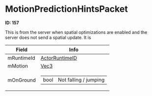 # MotionPredictionHintsPacket

**ID: 157**  

This is from the server when spatial optimizations are enabled and the server does not send a spatial update. It is

<table><thead><tr><th>Field</th><th>Info</th></tr></thead><tbody>
<tr><td>mRuntimeId</td><td><a href="../types/ActorRuntimeID.md">ActorRuntimeID</a></td></tr>
<tr><td>mMotion</td><td><a href="../types/Vec3.md">Vec3</a></td></tr>
<tr><td>mOnGround</td><td><table><tbody><tr><td>bool</td><td>Not falling / jumping</td></tr></tbody></table></td></tr>
</tbody></table>